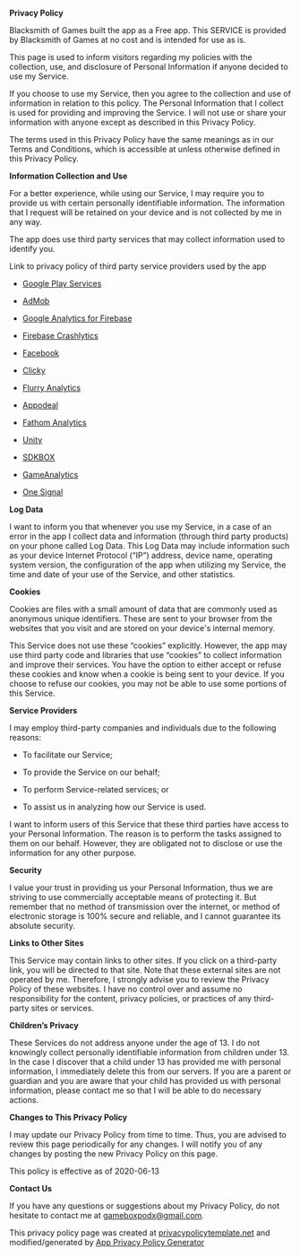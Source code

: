 **Privacy Policy**



Blacksmith of Games built the app as a Free app. This SERVICE is provided by Blacksmith of Games at no cost and is intended for use as is.



This page is used to inform visitors regarding my policies with the collection, use, and disclosure of Personal Information if anyone decided to use my Service.



If you choose to use my Service, then you agree to the collection and use of information in relation to this policy. The Personal Information that I collect is used for providing and improving the Service. I will not use or share your information with anyone except as described in this Privacy Policy.



The terms used in this Privacy Policy have the same meanings as in our Terms and Conditions, which is accessible at unless otherwise defined in this Privacy Policy.



**Information Collection and Use**



For a better experience, while using our Service, I may require you to provide us with certain personally identifiable information. The information that I request will be retained on your device and is not collected by me in any way.



The app does use third party services that may collect information used to identify you.



Link to privacy policy of third party service providers used by the app



*   [Google Play Services](https://www.google.com/policies/privacy/)

*   [AdMob](https://support.google.com/admob/answer/6128543?hl=en)

*   [Google Analytics for Firebase](https://firebase.google.com/policies/analytics)

*   [Firebase Crashlytics](https://firebase.google.com/support/privacy/)

*   [Facebook](https://www.facebook.com/about/privacy/update/printable)

*   [Clicky](https://clicky.com/terms#privacy)

*   [Flurry Analytics](https://privacy.oath.com)

*   [Appodeal](https://www.appodeal.com/home/privacy-policy/)

*   [Fathom Analytics](https://usefathom.com/privacy/)

*   [Unity](https://unity3d.com/legal/privacy-policy)

*   [SDKBOX](https://www.sdkbox.com/privacy)

*   [GameAnalytics](https://gameanalytics.com/privacy)

*   [One Signal](https://onesignal.com/privacy_policy)



**Log Data**



I want to inform you that whenever you use my Service, in a case of an error in the app I collect data and information (through third party products) on your phone called Log Data. This Log Data may include information such as your device Internet Protocol (“IP”) address, device name, operating system version, the configuration of the app when utilizing my Service, the time and date of your use of the Service, and other statistics.



**Cookies**



Cookies are files with a small amount of data that are commonly used as anonymous unique identifiers. These are sent to your browser from the websites that you visit and are stored on your device's internal memory.



This Service does not use these “cookies” explicitly. However, the app may use third party code and libraries that use “cookies” to collect information and improve their services. You have the option to either accept or refuse these cookies and know when a cookie is being sent to your device. If you choose to refuse our cookies, you may not be able to use some portions of this Service.



**Service Providers**



I may employ third-party companies and individuals due to the following reasons:



*   To facilitate our Service;

*   To provide the Service on our behalf;

*   To perform Service-related services; or

*   To assist us in analyzing how our Service is used.



I want to inform users of this Service that these third parties have access to your Personal Information. The reason is to perform the tasks assigned to them on our behalf. However, they are obligated not to disclose or use the information for any other purpose.



**Security**



I value your trust in providing us your Personal Information, thus we are striving to use commercially acceptable means of protecting it. But remember that no method of transmission over the internet, or method of electronic storage is 100% secure and reliable, and I cannot guarantee its absolute security.



**Links to Other Sites**



This Service may contain links to other sites. If you click on a third-party link, you will be directed to that site. Note that these external sites are not operated by me. Therefore, I strongly advise you to review the Privacy Policy of these websites. I have no control over and assume no responsibility for the content, privacy policies, or practices of any third-party sites or services.



**Children’s Privacy**



These Services do not address anyone under the age of 13. I do not knowingly collect personally identifiable information from children under 13\. In the case I discover that a child under 13 has provided me with personal information, I immediately delete this from our servers. If you are a parent or guardian and you are aware that your child has provided us with personal information, please contact me so that I will be able to do necessary actions.



**Changes to This Privacy Policy**



I may update our Privacy Policy from time to time. Thus, you are advised to review this page periodically for any changes. I will notify you of any changes by posting the new Privacy Policy on this page.



This policy is effective as of 2020-06-13



**Contact Us**



If you have any questions or suggestions about my Privacy Policy, do not hesitate to contact me at gameboxpodx@gmail.com.



This privacy policy page was created at [privacypolicytemplate.net](https://privacypolicytemplate.net) and modified/generated by [App Privacy Policy Generator](https://app-privacy-policy-generator.firebaseapp.com/)
